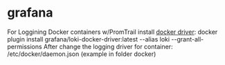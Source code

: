 # grafana

For Loggining Docker containers w/PromTrail install [docker driver](https://grafana.com/docs/loki/latest/clients/docker-driver/):
    docker plugin install grafana/loki-docker-driver:latest --alias loki --grant-all-permissions
After change the logging driver for container: /etc/docker/daemon.json (example in folder docker)
